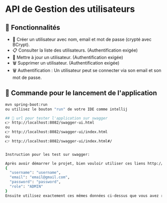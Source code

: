 # API de Gestion des utilisateurs

## 📌 Fonctionnalités
- 📄 Créer un utilisateur avec nom, email et mot de passe (crypté avec
	BCrypt).
- 📋 Consulter la liste des utilisateurs. (Authentification exigée)
- 📝 Mettre à jour un utilisateur. (Authentification exigée)
- 🗑️ Supprimer un utilisateur. (Authentification exigée)
- 🗑️ Authentification : Un utilisateur peut se connecter via son email et son
	mot de passe.

## 🚀 Commande pour le lancement de l'application
```bash
mvn spring-boot:run
ou utilisez le bouton "run" de votre IDE comme intellij

## 🚀 url pour tester l'application sur swagger
👉 http://localhost:8082/swagger-ui.html
ou
👉 http://localhost:8082/swagger-ui/index.html
ou
👉 http://localhost:8082/swagger-ui/index.html#/


Instruction pour les test sur swagger:

Après avoir démarrer le projet, bien vouloir utiliser ces liens http://localhost:8082/swagger-ui/index.html#/   ou ceci http://localhost:8082/swagger-ui/index.html pour avoir accès à l’interface graphique de swagger puis créer un utilisateur (avec pour rôle ADMIN) sur l’API POST /api/auth/register Ajouter un nouveau utilisateur avec par exemple les données suivantes :
{
  "username": "username",
  "email": "email@gmail.com",
  "password": "password",
  "role": "ADMIN"
}
Ensuite utilisez exactement ces mêmes données ci-dessus que vous avez renseignés pour vous authentifier à travers l’API POST/api/auth/login, une fois connecté utilisez le token qui ous sera genéré sur Authorize(un symbole de cadenas) puis coller uniquement le token du genre(HYjjsbdk5rzfgbjfe6...) dans le champ value qui vous sera proposé ensuite cliquez sur close tout en restant connecté car c’est une fois authentifié que vous pouvez tester toutes les autres API car elles exigent d’être d’abord authentifiées avant de faire toutes opérations sur les autres API.




